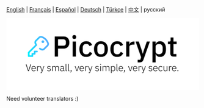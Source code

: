 <p><a href="https://github.com/HACKERALERT/Picocrypt">English</a> | <a href="/translations/french.md">Français</a> | <a href="/translations/spanish.md">Español</a> | <a href="/translations/german.md">Deutsch</a> | <a href="/translations/turkish.md">Türkçe</a> | <a href="/translations/chinese.md">中文</a> | русский</p>
<p align="center"><img align="center" src="/images/Picocrypt.svg" width="512" alt="Picocrypt"></p>

Need volunteer translators :)
